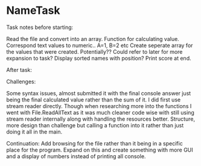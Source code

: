 # NameTask

Task notes before starting:

Read the file and convert into an array.
Function for calculating value. Correspond text values to numeric.. A=1, B=2 etc
Create seperate array for the values that were created. Potentially?? Could refer to later for more expansion to task?
Display sorted names with position?
Print score at end.

After task:

Challenges:

Some syntax issues, almost submitted it with the final console answer just being the final calculated value rather than the sum of it.
I did first use stream reader directly. Though when researching more into the functions I went with File.ReadAllText as it was much cleaner code wise with still using stream reader internally along with handling the resources better.
Structure, more design than challenge but calling a function into it rather than just doing it all in the main.

Continuation:
Add browsing for the file rather than it being in a specific place for the program.
Expand on this and create something with more GUI and a display of numbers instead of printing all console.
